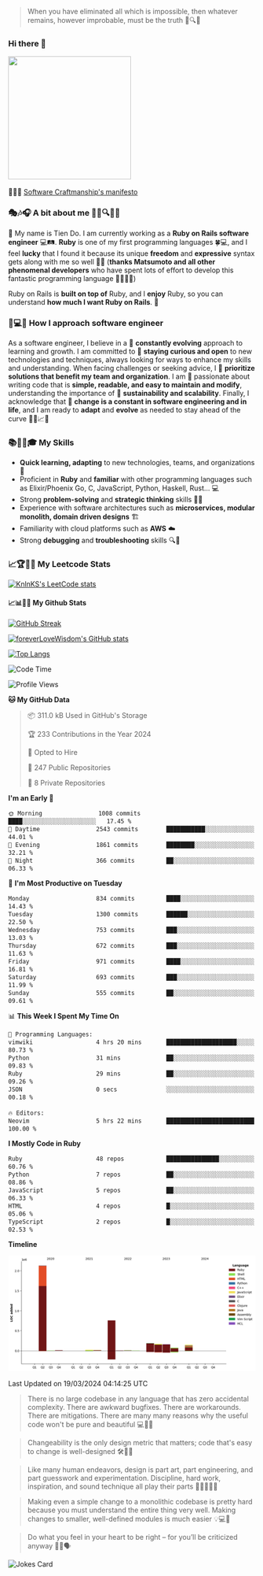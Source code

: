 > When you have eliminated all which is impossible, then whatever remains, however improbable, must be the truth 🤔🔍💡
### Hi there 👋

<!--
**foreverLoveWisdom/foreverLoveWisdom** is a ✨ _special_ ✨ repository because its `README.md` (this file) appears on your GitHub profile.

Here are some ideas to get you started:

- 🔭 I’m currently working on ...
- 🌱 I’m currently learning ...
- 👯 I’m looking to collaborate on ...
- 🤔 I’m looking for help with ...
- 💬 Ask me about ...
- 📫 How to reach me: ...
- 😄 Pronouns: ...
- ⚡ Fun fact: ...
-->

<img src="https://codecondo.com/wp-content/uploads/2017/09/railslogo.png" width="250" height="250">

 📜🔨🌟 [Software Craftmanship's manifesto](http://manifesto.softwarecraftsmanship.org/)

### 🎭🎶🎧 A bit about me 🕵️‍♀️🔍🕵️‍♂️
👋 My name is Tien Do. I am currently working as a **Ruby on Rails software engineer** 💻🛤️. **Ruby** is one of my first programming languages 🍀💻, and I feel **lucky** that I found it because its unique **freedom** and **expressive** syntax gets along with me so well 🤗💬 (**thanks Matsumoto and all other phenomenal developers** who have spent lots of effort to develop this fantastic programming language 🙏👨‍💻🌟)

Ruby on Rails is **built on top of** Ruby, and I **enjoy** Ruby, so you can understand **how much I want Ruby on Rails**. 🤩

### 🤔💻🔨 How I approach software engineer
As a software engineer, I believe in a 🔄 **constantly evolving** approach to learning and growth. I am committed to 🤔 **staying curious and open** to new technologies and techniques, always looking for ways to enhance my skills and understanding. When facing challenges or seeking advice, I 👥  **prioritize solutions that benefit my team and organization**. I am 🎉 passionate about writing code that is **simple, readable, and easy to maintain and modify**, understanding the importance of 🌱 **sustainability and scalability**. Finally, I acknowledge that 🌊 **change is a constant in software engineering and in life**, and I am ready to **adapt** and **evolve** as needed to stay ahead of the curve 🏃‍♂️📈🔄

### 📚🧑‍💻🎓 My Skills
- **Quick learning, adapting** to new technologies, teams, and organizations 🚀
- Proficient in **Ruby** and **familiar** with other programming languages such as Elixir/Phoenix Go, C, JavaScript, Python, Haskell, Rust... 💻
- Strong **problem-solving** and **strategic thinking** skills 🤔💡
- Experience with software architectures such as **microservices, modular monolith, domain driven designs** 🏗️
- Familiarity with cloud platforms such as **AWS** ☁️ 
- Strong **debugging** and **troubleshooting** skills 🔍🐞


### 📈🏆🧑‍💻 My Leetcode Stats
[![KnlnKS's LeetCode stats](https://leetcode-stats-six.vercel.app/?username=foreverLoveWisdom&theme=dark)](https://github.com/KnlnKS/leetcode-stats)

#### 📈📊👨‍💻  My Github Stats

[![GitHub Streak](https://github-readme-streak-stats.herokuapp.com/?user=foreverLoveWisdom&theme=dracula)](https://git.io/streak-stats)
&nbsp;
&nbsp;

[![foreverLoveWisdom's GitHub stats](https://github-readme-stats.vercel.app/api?username=foreverLoveWisdom&show_icons=true&theme=react&count_private=true)](https://github.com/anuraghazra/github-readme-stats)

[![Top Langs](https://github-readme-stats.vercel.app/api/top-langs/?username=foreverLoveWisdom&show_icons=true&theme=vue-dark)](https://github.com/anuraghazra/github-readme-stats)

<!--START_SECTION:waka-->
![Code Time](http://img.shields.io/badge/Code%20Time-2%2C714%20hrs%2016%20mins-blue)

![Profile Views](http://img.shields.io/badge/Profile%20Views-0-blue)

**🐱 My GitHub Data** 

> 📦 311.0 kB Used in GitHub's Storage 
 > 
> 🏆 233 Contributions in the Year 2024
 > 
> 💼 Opted to Hire
 > 
> 📜 247 Public Repositories 
 > 
> 🔑 8 Private Repositories 
 > 
**I'm an Early 🐤** 

```text
🌞 Morning                1008 commits        ████░░░░░░░░░░░░░░░░░░░░░   17.45 % 
🌆 Daytime                2543 commits        ███████████░░░░░░░░░░░░░░   44.01 % 
🌃 Evening                1861 commits        ████████░░░░░░░░░░░░░░░░░   32.21 % 
🌙 Night                  366 commits         ██░░░░░░░░░░░░░░░░░░░░░░░   06.33 % 
```
📅 **I'm Most Productive on Tuesday** 

```text
Monday                   834 commits         ████░░░░░░░░░░░░░░░░░░░░░   14.43 % 
Tuesday                  1300 commits        ██████░░░░░░░░░░░░░░░░░░░   22.50 % 
Wednesday                753 commits         ███░░░░░░░░░░░░░░░░░░░░░░   13.03 % 
Thursday                 672 commits         ███░░░░░░░░░░░░░░░░░░░░░░   11.63 % 
Friday                   971 commits         ████░░░░░░░░░░░░░░░░░░░░░   16.81 % 
Saturday                 693 commits         ███░░░░░░░░░░░░░░░░░░░░░░   11.99 % 
Sunday                   555 commits         ██░░░░░░░░░░░░░░░░░░░░░░░   09.61 % 
```


📊 **This Week I Spent My Time On** 

```text
💬 Programming Languages: 
vimwiki                  4 hrs 20 mins       ████████████████████░░░░░   80.73 % 
Python                   31 mins             ██░░░░░░░░░░░░░░░░░░░░░░░   09.83 % 
Ruby                     29 mins             ██░░░░░░░░░░░░░░░░░░░░░░░   09.26 % 
JSON                     0 secs              ░░░░░░░░░░░░░░░░░░░░░░░░░   00.18 % 

🔥 Editors: 
Neovim                   5 hrs 22 mins       █████████████████████████   100.00 % 
```

**I Mostly Code in Ruby** 

```text
Ruby                     48 repos            ███████████████░░░░░░░░░░   60.76 % 
Python                   7 repos             ██░░░░░░░░░░░░░░░░░░░░░░░   08.86 % 
JavaScript               5 repos             ██░░░░░░░░░░░░░░░░░░░░░░░   06.33 % 
HTML                     4 repos             █░░░░░░░░░░░░░░░░░░░░░░░░   05.06 % 
TypeScript               2 repos             █░░░░░░░░░░░░░░░░░░░░░░░░   02.53 % 
```



**Timeline**

![Lines of Code chart](https://raw.githubusercontent.com/foreverLoveWisdom/foreverLoveWisdom/main/assets/bar_graph.png)


 Last Updated on 19/03/2024 04:14:25 UTC
<!--END_SECTION:waka-->


> There is no large codebase in any language that has zero accidental complexity. There are awkward bugfixes. There are workarounds. There are mitigations.
> There are many many reasons why the useful code won't be pure and beautiful 💻🐞🤔

> Changeability is the only design metric that matters; code that's easy to change is well-designed 🛠️🔄🎨

> Like many human endeavors, design is part art, part engineering, and part guesswork and experimentation. Discipline, hard work, inspiration, and sound technique all play their parts 🎨🧑‍💻🔬🧪

> Mak­ing even a sim­ple change to a mono­lith­ic code­base is pret­ty hard because you must under­stand the entire thing very well. Mak­ing changes to small­er, well-defined mod­ules is much easier 💡💻🤔
 
 > Do what you feel in your heart to be right – for you’ll be criticized anyway 💖🙏🗣️ 
 
![Jokes Card](https://readme-jokes.vercel.app/api)
